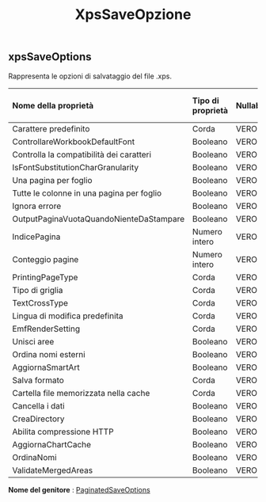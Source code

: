 ﻿---
title: XpsSaveOpzione
second_title: Aspose.Cells Cloud Documen
type: docs
url: /it/specification/model/xpssaveoptions/
description: "Aspose.Cells Specifica del modello cloud: XpsSaveOptions. Gestisci facilmente Excel e altri documenti di fogli di calcolo con funzionalità come apertura, generazione, modifica, divisione, unione, confronto e conversione"
kwords: Excel, Office, Foglio di calcolo, Cloud REST API, XpsSaveOptions
weight: 50
---
## **xpsSaveOptions**

 Rappresenta le opzioni di salvataggio del file .xps.

| Nome della proprietà| Tipo di proprietà| Nullabile| Sola lettura| Valore di default| Descrizione|
|:- |:- |:- |:- |:- |:- |
| Carattere predefinito| Corda| VERO| Falso|||
| ControllareWorkbookDefaultFont| Booleano| VERO| Falso|||
| Controlla la compatibilità dei caratteri| Booleano| VERO| Falso|||
| IsFontSubstitutionCharGranularity| Booleano| VERO| Falso|||
| Una pagina per foglio| Booleano| VERO| Falso|||
| Tutte le colonne in una pagina per foglio| Booleano| VERO| Falso|||
| Ignora errore| Booleano| VERO| Falso|||
| OutputPaginaVuotaQuandoNienteDaStampare| Booleano| VERO| Falso|||
| IndicePagina| Numero intero| VERO| Falso|||
| Conteggio pagine| Numero intero| VERO| Falso|||
| PrintingPageType| Corda| VERO| Falso|||
| Tipo di griglia| Corda| VERO| Falso|||
| TextCrossType| Corda| VERO| Falso|||
| Lingua di modifica predefinita| Corda| VERO| Falso|||
| EmfRenderSetting| Corda| VERO| Falso|||
| Unisci aree| Booleano| VERO| Falso|||
| Ordina nomi esterni| Booleano| VERO| Falso|||
| AggiornaSmartArt| Booleano| VERO| Falso|||
| Salva formato| Corda| VERO| Falso|||
| Cartella file memorizzata nella cache| Corda| VERO| Falso|||
| Cancella i dati| Booleano| VERO| Falso|||
| CreaDirectory| Booleano| VERO| Falso|||
| Abilita compressione HTTP| Booleano| VERO| Falso|||
| AggiornaChartCache| Booleano| VERO| Falso|||
| OrdinaNomi| Booleano| VERO| Falso|||
| ValidateMergedAreas| Booleano| VERO| Falso|||

**Nome del genitore** : [PaginatedSaveOptions](/specification/model/paginatedsaveoptions)

